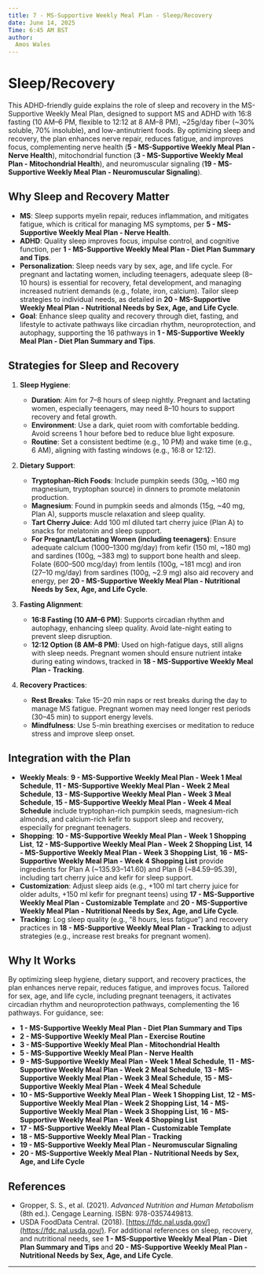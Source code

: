 ```yaml
---
title: 7 - MS-Supportive Weekly Meal Plan - Sleep/Recovery
date: June 14, 2025
Time: 6:45 AM BST
author:
  Amos Wales
---
```


# Sleep/Recovery

This ADHD-friendly guide explains the role of sleep and recovery in the MS-Supportive Weekly Meal Plan, designed to support MS and ADHD with 16:8 fasting (10 AM–6 PM, flexible to 12:12 at 8 AM–8 PM), ~25g/day fiber (~30% soluble, 70% insoluble), and low-antinutrient foods. By optimizing sleep and recovery, the plan enhances nerve repair, reduces fatigue, and improves focus, complementing nerve health (**5 - MS-Supportive Weekly Meal Plan - Nerve Health**), mitochondrial function (**3 - MS-Supportive Weekly Meal Plan - Mitochondrial Health**), and neuromuscular signaling (**19 - MS-Supportive Weekly Meal Plan - Neuromuscular Signaling**).

## Why Sleep and Recovery Matter

- **MS**: Sleep supports myelin repair, reduces inflammation, and mitigates fatigue, which is critical for managing MS symptoms, per **5 - MS-Supportive Weekly Meal Plan - Nerve Health**.
- **ADHD**: Quality sleep improves focus, impulse control, and cognitive function, per **1 - MS-Supportive Weekly Meal Plan - Diet Plan Summary and Tips**.
- **Personalization**: Sleep needs vary by sex, age, and life cycle. For pregnant and lactating women, including teenagers, adequate sleep (8–10 hours) is essential for recovery, fetal development, and managing increased nutrient demands (e.g., folate, iron, calcium). Tailor sleep strategies to individual needs, as detailed in **20 - MS-Supportive Weekly Meal Plan - Nutritional Needs by Sex, Age, and Life Cycle**.
- **Goal**: Enhance sleep quality and recovery through diet, fasting, and lifestyle to activate pathways like circadian rhythm, neuroprotection, and autophagy, supporting the 16 pathways in **1 - MS-Supportive Weekly Meal Plan - Diet Plan Summary and Tips**.

## Strategies for Sleep and Recovery

1. **Sleep Hygiene**:
   - **Duration**: Aim for 7–8 hours of sleep nightly. Pregnant and lactating women, especially teenagers, may need 8–10 hours to support recovery and fetal growth.
   - **Environment**: Use a dark, quiet room with comfortable bedding. Avoid screens 1 hour before bed to reduce blue light exposure.
   - **Routine**: Set a consistent bedtime (e.g., 10 PM) and wake time (e.g., 6 AM), aligning with fasting windows (e.g., 16:8 or 12:12).

2. **Dietary Support**:
   - **Tryptophan-Rich Foods**: Include pumpkin seeds (30g, ~160 mg magnesium, tryptophan source) in dinners to promote melatonin production.
   - **Magnesium**: Found in pumpkin seeds and almonds (15g, ~40 mg, Plan A), supports muscle relaxation and sleep quality.
   - **Tart Cherry Juice**: Add 100 ml diluted tart cherry juice (Plan A) to snacks for melatonin and sleep support.
   - **For Pregnant/Lactating Women (including teenagers)**: Ensure adequate calcium (1000–1300 mg/day) from kefir (150 ml, ~180 mg) and sardines (100g, ~383 mg) to support bone health and sleep. Folate (600–500 mcg/day) from lentils (100g, ~181 mcg) and iron (27–10 mg/day) from sardines (100g, ~2.9 mg) also aid recovery and energy, per **20 - MS-Supportive Weekly Meal Plan - Nutritional Needs by Sex, Age, and Life Cycle**.

3. **Fasting Alignment**:
   - **16:8 Fasting (10 AM–6 PM)**: Supports circadian rhythm and autophagy, enhancing sleep quality. Avoid late-night eating to prevent sleep disruption.
   - **12:12 Option (8 AM–8 PM)**: Used on high-fatigue days, still aligns with sleep needs. Pregnant women should ensure nutrient intake during eating windows, tracked in **18 - MS-Supportive Weekly Meal Plan - Tracking**.

4. **Recovery Practices**:
   - **Rest Breaks**: Take 15–20 min naps or rest breaks during the day to manage MS fatigue. Pregnant women may need longer rest periods (30–45 min) to support energy levels.
   - **Mindfulness**: Use 5-min breathing exercises or meditation to reduce stress and improve sleep onset.

## Integration with the Plan

- **Weekly Meals**: **9 - MS-Supportive Weekly Meal Plan - Week 1 Meal Schedule**, **11 - MS-Supportive Weekly Meal Plan - Week 2 Meal Schedule**, **13 - MS-Supportive Weekly Meal Plan - Week 3 Meal Schedule**, **15 - MS-Supportive Weekly Meal Plan - Week 4 Meal Schedule** include tryptophan-rich pumpkin seeds, magnesium-rich almonds, and calcium-rich kefir to support sleep and recovery, especially for pregnant teenagers.
- **Shopping**: **10 - MS-Supportive Weekly Meal Plan - Week 1 Shopping List**, **12 - MS-Supportive Weekly Meal Plan - Week 2 Shopping List**, **14 - MS-Supportive Weekly Meal Plan - Week 3 Shopping List**, **16 - MS-Supportive Weekly Meal Plan - Week 4 Shopping List** provide ingredients for Plan A (~$135.93–$141.60) and Plan B (~$84.59–$95.39), including tart cherry juice and kefir for sleep support.
- **Customization**: Adjust sleep aids (e.g., +100 ml tart cherry juice for older adults, +150 ml kefir for pregnant teens) using **17 - MS-Supportive Weekly Meal Plan - Customizable Template** and **20 - MS-Supportive Weekly Meal Plan - Nutritional Needs by Sex, Age, and Life Cycle**.
- **Tracking**: Log sleep quality (e.g., “8 hours, less fatigue”) and recovery practices in **18 - MS-Supportive Weekly Meal Plan - Tracking** to adjust strategies (e.g., increase rest breaks for pregnant women).

## Why It Works

By optimizing sleep hygiene, dietary support, and recovery practices, the plan enhances nerve repair, reduces fatigue, and improves focus. Tailored for sex, age, and life cycle, including pregnant teenagers, it activates circadian rhythm and neuroprotection pathways, complementing the 16 pathways. For guidance, see:
- **1 - MS-Supportive Weekly Meal Plan - Diet Plan Summary and Tips**
- **2 - MS-Supportive Weekly Meal Plan - Exercise Routine**
- **3 - MS-Supportive Weekly Meal Plan - Mitochondrial Health**
- **5 - MS-Supportive Weekly Meal Plan - Nerve Health**
- **9 - MS-Supportive Weekly Meal Plan - Week 1 Meal Schedule**, **11 - MS-Supportive Weekly Meal Plan - Week 2 Meal Schedule**, **13 - MS-Supportive Weekly Meal Plan - Week 3 Meal Schedule**, **15 - MS-Supportive Weekly Meal Plan - Week 4 Meal Schedule**
- **10 - MS-Supportive Weekly Meal Plan - Week 1 Shopping List**, **12 - MS-Supportive Weekly Meal Plan - Week 2 Shopping List**, **14 - MS-Supportive Weekly Meal Plan - Week 3 Shopping List**, **16 - MS-Supportive Weekly Meal Plan - Week 4 Shopping List**
- **17 - MS-Supportive Weekly Meal Plan - Customizable Template**
- **18 - MS-Supportive Weekly Meal Plan - Tracking**
- **19 - MS-Supportive Weekly Meal Plan - Neuromuscular Signaling**
- **20 - MS-Supportive Weekly Meal Plan - Nutritional Needs by Sex, Age, and Life Cycle**

## References
- Gropper, S. S., et al. (2021). *Advanced Nutrition and Human Metabolism* (8th ed.). Cengage Learning. ISBN: 978-0357449813.
- USDA FoodData Central. (2018). [https://fdc.nal.usda.gov/](https://fdc.nal.usda.gov/).
For additional references on sleep, recovery, and nutritional needs, see **1 - MS-Supportive Weekly Meal Plan - Diet Plan Summary and Tips** and **20 - MS-Supportive Weekly Meal Plan - Nutritional Needs by Sex, Age, and Life Cycle**.

---